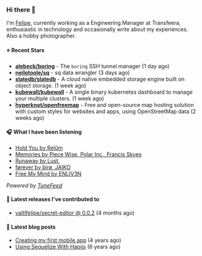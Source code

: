 ### Hi there 👋

I'm [Felipe](https://felipevm.com), currently working as a Engineering Manager at Transfeera, enthusiastic in technology and occasionally write about my experiences. Also a hobby photographer.

#### ⭐ Recent Stars
- **[alebeck/boring](https://github.com/alebeck/boring)** - The `boring`  SSH tunnel manager (1 day ago)
- **[neilotoole/sq](https://github.com/neilotoole/sq)** - sq data wrangler (3 days ago)
- **[slatedb/slatedb](https://github.com/slatedb/slatedb)** - A cloud native embedded storage engine built on object storage. (1 week ago)
- **[kubewall/kubewall](https://github.com/kubewall/kubewall)** - A single binary kubernetes dashboard to manage your multiple clusters. (1 week ago)
- **[hyperknot/openfreemap](https://github.com/hyperknot/openfreemap)** - Free and open-source map hosting solution with custom styles for websites and apps, using OpenStreetMap data (2 weeks ago)

#### 🎧 What I have been listening
- [Hold You by Relŭm](https://open.spotify.com/track/1hmL52HjpYKEMtJan7YoGO)
- [Memories by Piece Wise, Polar Inc., Francis Skyes](https://open.spotify.com/track/39CZhulqN01TVBUdl8zJ2Y)
- [Runaway by Lust.](https://open.spotify.com/track/001cS27FIbTGu1b9OdUCKx)
- [førever by birø, JAIKO](https://open.spotify.com/track/6IFhVh2iDJPMKFFKLuPblb)
- [Free My Mind by ENLIV3N](https://open.spotify.com/track/4ysacrZnJmUjvvseHfFlvn)

_Powered by [TuneFeed](https://tunefeed.app?ref=valtlfelipe-gh-profile)_ 

#### 🚀 Latest releases I've contributed to


- [valtlfelipe/secret-editor @ 0.0.2](https://github.com/valtlfelipe/secret-editor/releases/tag/0.0.2) (4 months ago)

#### 📄 Latest blog posts
- [Creating my first mobile app](https://felipevm.com/posts/creating-my-first-mobile-app/) (4 years ago)
- [Using Sequelize With Hapijs](https://felipevm.com/posts/using-sequelize-with-hapijs/) (6 years ago)
